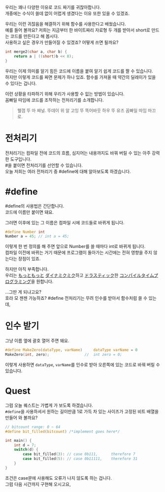 우리는 꽤나 다양한 이유로 코드 짜기를 귀찮아합니다.  
개중에는 수식이 쓸데 없이 어렵게 생겼다는 이유 또한 있을 수 있겠죠.

우리는 이런 귀찮음을 해결하기 위해 함수를 사용한다고 배웠습니다.  
예를 들어 볼까요? 저희는 지금부터 한 바이트짜리 자료형 두 개를 받아서 short로 만드는 코드를 만든다고 해 봅시다.  
사용하고 싶은 경우가 만들어질 수 있겠죠? 어떻게 쓰면 될까요?

```c
int merge2(char a, char b) {
    return a | ((short)b << 8);
}
```

우리는 이제 의미를 알기 힘든 코드에 이름을 붙여 알기 쉽게 코드를 짤 수 있습니다.  
하지만 이렇게 코드를 짜면 문제가 하나 있죠. 함수를 가져올 때 약간의 딜레이가 있을 수 있다는 겁니다.

이런 상황을 타파하기 위해 우리가 사용할 수 잆는 방법이 있습니다.  
꼼빠일 따임에 코드를 조작하는 전처리기를 소개합니다.

> 웰껌 뚜 마 쨔널. 뚜데이 위 알 고잉 뚜 똑어바웃 하우 뚜 유즈 꼼빠일 따임 마끄로.

# 전처리기
전처리기는 컴파일 전에 코드의 흐름, 심지어는 내용까지도 바꿔 버릴 수 있는 아주 강력한 도구입니다.  
#을 붙이면 전처리기를 선언할 수 있습니다.  
오늘 저희는 여러 전처리기 중 #define에 대해 알아보도록 하겠습니다.

# #define
#define의 사용법은 간단합니다.  
코드에 이름만 붙이면 돼요.

그러면 이후에 있는 그 이름은 컴파일 시에 코드들로 바뀌게 됩니다.

```c
#define Number int
Number a = 45; // int a = 45;
```

이렇게 한 번 정의를 해 주면 앞으로 Number를 쓸 때마다 int로 바뀌게 됩니다.  
컴파일 이전에 바뀌는 거기 때문에 프로그램이 돌아가는 시간에는 전혀 영향을 주지 않는다는 장점이 있죠.  

하지만 아직 부족합니다.  
우리는 [もっともっと](<https://www.google.com/search?q=못또못또> "못또못또") [ダイナミクミク](<https://www.google.com/search?q=Dynamic> "다이나미쿠미쿠")하고 [ドラスティック](<https://www.google.com/search?q=Drastic> '도라스티쿠')한 [コンパイルタイムプログラミング](<https://www.google.com/search?q=Compile_Time_Programming> "컴파이루타이무프로그래밍구")을 원합니다.  

...그딴 게 되냐고요?  
호라 모 젠젠 가능하죠? #define 전처리기는 무려 인수를 받아서 함수처럼 쓸 수 있는데,

# 인수 받기
그냥 이름 옆에 괄호 열어 주면 돼요.

```c
#define MakeZero(dataType, varName)     dataType varName = 0
MakeZero(int, zero);                //  int zero = 0;
```

이렇게 사용하면 `dataType`, `varName`를 인수로 받아 오른쪽에 있는 코드로 바꿔 버릴 수 있습니다.

# Quest
그럼 오늘 퀘스트는 가볍게 가 보도록 하겠습니다.  
`#define`을 사용하셔서 원하는 길이만큼 1로 가득 차 있는 사이즈가 고정된 비트 배열을 만들어 와 볼까요?

```c
// bitcount range: 0 ~ 64
#define bit_filled(bitcount) /*implement goes here*/

int main() {
    int d = 7;
    switch(d) {
        case bit_filled(3): // case 0b111,      therefore 7
        case bit_filled(5): // case 0b11111,    therefore 31
    }
}
```
조건은 case문에 사용해도 오류가 나지 않도록 하는 겁니다.  
그럼 다음 시간까지 구현해 오시고요,
